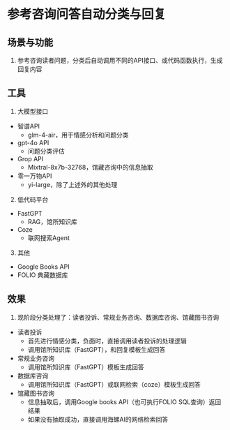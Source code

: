 # 参考咨询问答自动分类与回复

## 场景与功能
1. 参考咨询读者问题，分类后自动调用不同的API接口、或代码函数执行，生成回复内容
   
## 工具
1. 大模型接口
- 智谱API
  - glm-4-air，用于情感分析和问题分类
- gpt-4o API
  - 问题分类评估
- Grop API
  - Mixtral-8x7b-32768，馆藏咨询中的信息抽取
- 零一万物API
  - yi-large，除了上述外的其他处理
2. 低代码平台
- FastGPT
  - RAG，馆所知识库
- Coze
  - 联网搜索Agent
3. 其他
- Google Books API
- FOLIO 典藏数据库
  
## 效果
1. 现阶段分类处理了：读者投诉、常规业务咨询、数据库咨询、馆藏图书咨询
- 读者投诉
  - 首先进行情感分类，负面时，直接调用读者投诉的处理逻辑
  - 调用馆所知识库（FastGPT），和回复模板生成回答
- 常规业务咨询
  - 调用馆所知识库（FastGPT）模板生成回答
- 数据库咨询
  - 调用馆所知识库（FastGPT）或联网检索（coze）模板生成回答
- 馆藏图书咨询
  - 信息抽取后，调用Google books API（也可执行FOLIO SQL查询）返回结果
  - 如果没有抽取成功，直接调用海螺AI的网络检索回答